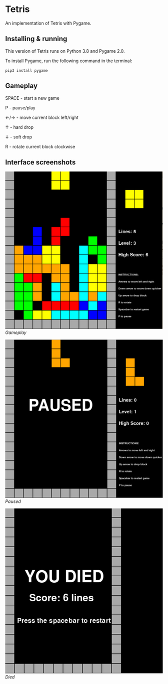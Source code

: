 # Tetris
An implementation of Tetris with Pygame.

## Installing & running
This version of Tetris runs on Python 3.8 and Pygame 2.0. 

To install Pygame, run the following command in the terminal:

```
pip3 install pygame
```

## Gameplay
SPACE - start a new game

P     - pause/play

←/→	  - move current block left/right

↑     - hard drop

↓     - soft drop

R     - rotate current block clockwise

## Interface screenshots
![1](https://github.com/niharl/pygame-tetris/blob/bd3195864980054dbde7d9b83c360e7653c17bf0/Gameplay.png)
*Gameplay*

![2](https://github.com/niharl/pygame-tetris/blob/bd3195864980054dbde7d9b83c360e7653c17bf0/Paused.png)
*Paused*

![3](https://github.com/niharl/pygame-tetris/blob/bd3195864980054dbde7d9b83c360e7653c17bf0/Died.png)
*Died*
